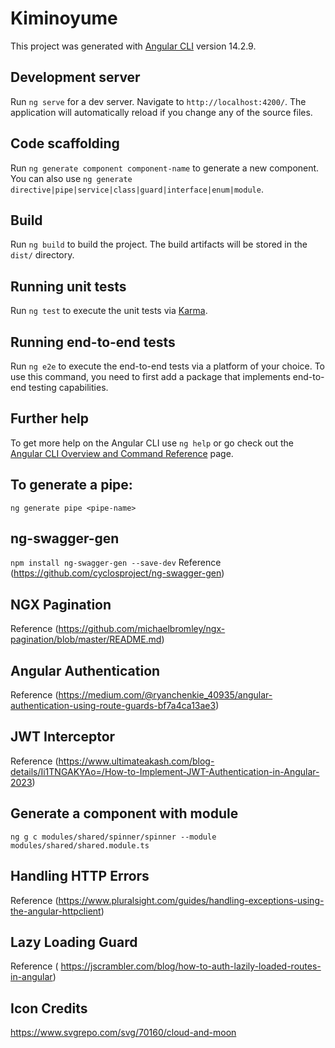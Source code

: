 # Kiminoyume
This project was generated with [Angular CLI](https://github.com/angular/angular-cli) version 14.2.9.

## Development server
Run `ng serve` for a dev server. Navigate to `http://localhost:4200/`. The application will automatically reload if you change any of the source files.

## Code scaffolding
Run `ng generate component component-name` to generate a new component. You can also use `ng generate directive|pipe|service|class|guard|interface|enum|module`.

## Build
Run `ng build` to build the project. The build artifacts will be stored in the `dist/` directory.

## Running unit tests
Run `ng test` to execute the unit tests via [Karma](https://karma-runner.github.io).

## Running end-to-end tests
Run `ng e2e` to execute the end-to-end tests via a platform of your choice. To use this command, you need to first add a package that implements end-to-end testing capabilities.

## Further help
To get more help on the Angular CLI use `ng help` or go check out the [Angular CLI Overview and Command Reference](https://angular.io/cli) page.

## To generate a pipe:
`ng generate pipe <pipe-name>`

## ng-swagger-gen
`npm install ng-swagger-gen --save-dev`
Reference (https://github.com/cyclosproject/ng-swagger-gen)

## NGX Pagination
Reference (https://github.com/michaelbromley/ngx-pagination/blob/master/README.md)

## Angular Authentication
Reference (https://medium.com/@ryanchenkie_40935/angular-authentication-using-route-guards-bf7a4ca13ae3)

## JWT Interceptor
Reference (https://www.ultimateakash.com/blog-details/Ii1TNGAKYAo=/How-to-Implement-JWT-Authentication-in-Angular-2023)

## Generate a component with module
`ng g c modules/shared/spinner/spinner --module modules/shared/shared.module.ts  `

## Handling HTTP Errors
Reference (https://www.pluralsight.com/guides/handling-exceptions-using-the-angular-httpclient)

## Lazy Loading Guard
Reference ( https://jscrambler.com/blog/how-to-auth-lazily-loaded-routes-in-angular)

## Icon Credits
https://www.svgrepo.com/svg/70160/cloud-and-moon
